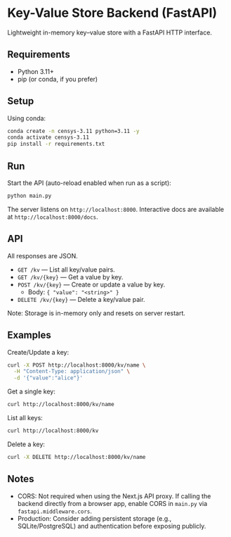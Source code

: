 # Key-Value Store Backend (FastAPI)

Lightweight in-memory key–value store with a FastAPI HTTP interface.

## Requirements

- Python 3.11+
- pip (or conda, if you prefer)

## Setup

Using conda:

```bash
conda create -n censys-3.11 python=3.11 -y
conda activate censys-3.11
pip install -r requirements.txt
```

## Run

Start the API (auto-reload enabled when run as a script):

```bash
python main.py
```

The server listens on `http://localhost:8000`. Interactive docs are available at `http://localhost:8000/docs`.

## API

All responses are JSON.

- `GET /kv` — List all key/value pairs.
- `GET /kv/{key}` — Get a value by key.
- `POST /kv/{key}` — Create or update a value by key.
  - Body: `{ "value": "<string>" }`
- `DELETE /kv/{key}` — Delete a key/value pair.

Note: Storage is in-memory only and resets on server restart.

## Examples

Create/Update a key:

```bash
curl -X POST http://localhost:8000/kv/name \
  -H "Content-Type: application/json" \
  -d '{"value":"alice"}'
```

Get a single key:

```bash
curl http://localhost:8000/kv/name
```

List all keys:

```bash
curl http://localhost:8000/kv
```

Delete a key:

```bash
curl -X DELETE http://localhost:8000/kv/name
```

## Notes

- CORS: Not required when using the Next.js API proxy. If calling the backend directly from a browser app, enable CORS in `main.py` via `fastapi.middleware.cors`.
- Production: Consider adding persistent storage (e.g., SQLite/PostgreSQL) and authentication before exposing publicly.
